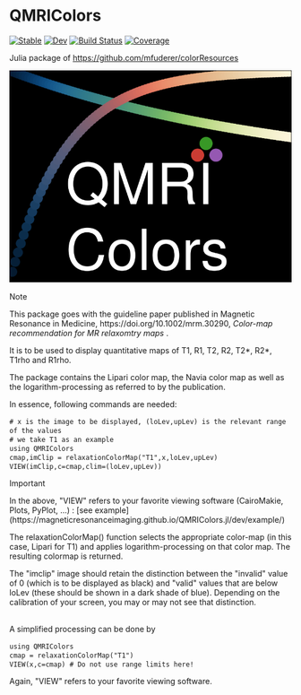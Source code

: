 # QMRIColors

[![Stable](https://img.shields.io/badge/docs-stable-blue.svg)](https://magneticresonanceimaging.github.io/QMRIColors.jl/stable/)
[![Dev](https://img.shields.io/badge/docs-dev-blue.svg)](https://magneticresonanceimaging.github.io/QMRIColors.jl/dev/)
[![Build Status](https://github.com/magneticresonanceimaging/QMRIColors.jl/actions/workflows/CI.yml/badge.svg?branch=main)](https://github.com/magneticresonanceimaging/QMRIColors.jl/actions/workflows/CI.yml?query=branch%3Amain)
[![Coverage](https://codecov.io/gh/magneticresonanceimaging/QMRIColors.jl/branch/main/graph/badge.svg)](https://codecov.io/gh/magneticresonanceimaging/QMRIColors.jl)


Julia package of https://github.com/mfuderer/colorResources

![](docs/src/assets/logo.svg)

> [!NOTE]
> <p>This package goes with the guideline paper published in Magnetic Resonance in Medicine, https://doi.org/10.1002/mrm.30290, <em> Color-map recommendation for MR relaxomtry maps </em>.</p>

<p>It is to be used to display quantitative maps of T1, R1, T2, R2, T2*, R2*, T1rho and R1rho.</p>
<p>The package contains the Lipari color map, the Navia color map as well as the logarithm-processing as referred to by the publication.</p>


<p>In essence, following commands are needed: </p>

```@example 1
# x is the image to be displayed, (loLev,upLev) is the relevant range of the values 
# we take T1 as an example
using QMRIColors
cmap,imClip = relaxationColorMap("T1",x,loLev,upLev)
VIEW(imClip,c=cmap,clim=(loLev,upLev)) 
```
> [!IMPORTANT]
> <p>In the above, "VIEW" refers to your favorite viewing software (CairoMakie, Plots, PyPlot, ...) : [see example](https://magneticresonanceimaging.github.io/QMRIColors.jl/dev/example/)</p>

<p>The relaxationColorMap() function selects the appropriate color-map (in this case, Lipari for T1) and applies logarithm-processing on that color map. The resulting colormap is returned.</p>
<p>The "imclip" image should retain the distinction between the "invalid" value of 0 (which is to be displayed as black) and "valid" values that are below loLev (these should be shown in a dark shade of blue). Depending on the calibration of your screen, you may or may not see that distinction.</p>
<p><br>A simplified processing can be done by</p>

```@example 2
using QMRIColors
cmap = relaxationColorMap("T1")
VIEW(x,c=cmap) # Do not use range limits here! 
```
<p>Again, "VIEW" refers to your favorite viewing software.</p>
